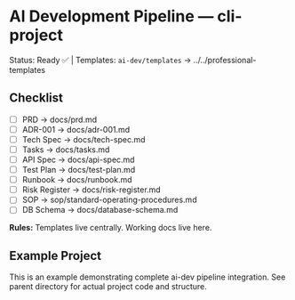 # AI Development Pipeline — cli-project
Status: Ready ✅  | Templates: `ai-dev/templates` → ../../professional-templates

## Checklist
- [ ] PRD → docs/prd.md
- [ ] ADR-001 → docs/adr-001.md
- [ ] Tech Spec → docs/tech-spec.md
- [ ] Tasks → docs/tasks.md
- [ ] API Spec → docs/api-spec.md
- [ ] Test Plan → docs/test-plan.md
- [ ] Runbook → docs/runbook.md
- [ ] Risk Register → docs/risk-register.md
- [ ] SOP → sop/standard-operating-procedures.md
- [ ] DB Schema → docs/database-schema.md

**Rules:** Templates live centrally. Working docs live here.

## Example Project
This is an example demonstrating complete ai-dev pipeline integration.
See parent directory for actual project code and structure.
